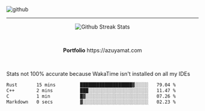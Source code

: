 ![github](https://media.discordapp.net/attachments/881363147364118528/1142610121697021952/background.png?width=1000&height=300)<br>
___
<p align="center">
  <img alt="Github Streak Stats" src="https://streak-stats.demolab.com?user=Azuyamat&theme=transparent&hide_border=true"/>
</p><br>
<p align="center">
      <strong>Portfolio</strong> https://azuyamat.com
</p><br>

Stats not 100% accurate because WakaTime isn't installed on all my IDEs
<!--START_SECTION:waka-->

```txt
Rust       15 mins         ███████████████████▓░░░░░   79.04 %
C++        2 mins          ███░░░░░░░░░░░░░░░░░░░░░░   11.47 %
C          1 min           █▓░░░░░░░░░░░░░░░░░░░░░░░   07.26 %
Markdown   0 secs          ▓░░░░░░░░░░░░░░░░░░░░░░░░   02.23 %
```

<!--END_SECTION:waka-->
